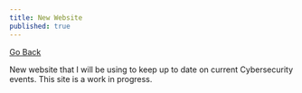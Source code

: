 ```yaml
---
title: New Website
published: true
---
```


[Go Back](https://lukeverlooy.com)

New website that I will be using to keep up to date on current Cybersecurity events. This site is a work in progress.
